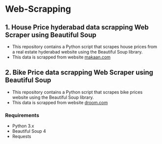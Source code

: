 # Web-Scrapping
## 1. House Price hyderabad data scrapping Web Scraper using Beautiful Soup
- This repository contains a Python script that scrapes house prices from a real estate hyderabad website using the Beautiful Soup library.
- This data is scrapped from website [makaan.com](www.makaan.com)

## 2. Bike Price data scrapping Web Scraper using Beautiful Soup
- This repository contains a Python script that scrapes bike prices website using the Beautiful Soup library.
- This data is scrapped from website [droom.com](www.droom.com)

### Requirements
- Python 3.x
- Beautiful Soup 4
- Requests
